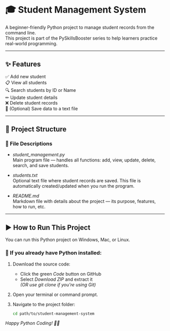 
# 🎓 Student Management System

A beginner-friendly Python project to manage student records from the command line.  
This project is part of the PySkillsBooster series to help learners practice real-world programming.

---

## ✨ Features

✅ Add new student  
📋 View all students  
🔍 Search students by ID or Name  
✏ Update student details  
❌ Delete student records  
💾 (Optional) Save data to a text file  

---

## 📂 Project Structure

### 📄 File Descriptions

- *student_management.py*  
  Main program file — handles all functions: add, view, update, delete, search, and save students.

- *students.txt*  
  Optional text file where student records are saved. This file is automatically created/updated when you run the program.

- *README.md*  
  Markdown file with details about the project — its purpose, features, how to run, etc.

---

## ▶ How to Run This Project

You can run this Python project on Windows, Mac, or Linux.

### 🔹 If you already have Python installed:

1. Download the source code:  
   - Click the green *Code* button on GitHub  
   - Select *Download ZIP* and extract it  
   *(OR use git clone if you're using Git)*

2. Open your terminal or command prompt.

3. Navigate to the project folder:  
   ```bash
   cd path/to/student-management-system

*Happy Python Coding! 🐍✨*

